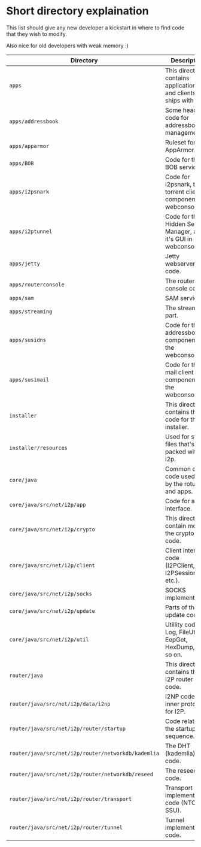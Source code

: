 # Short directory explaination

This list should give any new developer a kickstart in where to find code that they wish to modify.

Also nice for old developers with weak memory :)

Directory | Description
 -------  |  ---------
`apps` | This directory contains applications and clients that ships with i2p.
`apps/addressbook` | Some headless code for addressbook management.
`apps/apparmor` | Ruleset for AppArmor.
`apps/BOB` | Code for the BOB service.
`apps/i2psnark` | Code for i2psnark, the torrent client component in webconsole.
`apps/i2ptunnel` | Code for the Hidden Service Manager, and it's GUI in webconsole.
`apps/jetty` | Jetty webserver code.
`apps/routerconsole` | The router console code.
`apps/sam` | SAM service.
`apps/streaming` | The streaming part.
`apps/susidns` | Code for the addressbook component in the webconsole.
`apps/susimail` | Code for the mail client component in the webconsole.
`installer` | This directory contains the code for the installer.
`installer/resources` | Used for static files that's packed with i2p.
`core/java` | Common core code used both by the rotuer and apps.
`core/java/src/net/i2p/app` | Code for app interface.
`core/java/src/net/i2p/crypto` | This directory contain most of the crypto code.
`core/java/src/net/i2p/client` | Client interface code (I2PClient, I2PSession etc.).
`core/java/src/net/i2p/socks` | SOCKS implementation.
`core/java/src/net/i2p/update` | Parts of the update code.
`core/java/src/net/i2p/util` | Utillity code like Log, FileUtil, EepGet, HexDump, and so on.
`router/java` | This directory contains the I2P router code.
`router/java/src/net/i2p/data/i2np` | I2NP code, the inner protocol for I2P.
`router/java/src/net/i2p/router/startup` | Code related to the startup sequence.
`router/java/src/net/i2p/router/networkdb/kademlia` | The DHT (kademlia) code.
`router/java/src/net/i2p/router/networkdb/reseed` | The reseed code.
`router/java/src/net/i2p/router/transport` | Transport implementation code (NTCP, SSU).
`router/java/src/net/i2p/router/tunnel` | Tunnel implementation code.

 